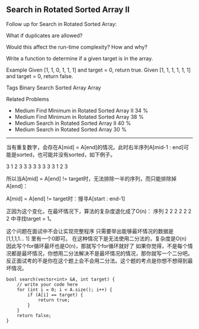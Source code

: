 ## Search in Rotated Sorted Array II  ##

Follow up for Search in Rotated Sorted Array:

What if duplicates are allowed?

Would this affect the run-time complexity? How and why?

Write a function to determine if a given target is in the array.

Example
Given [1, 1, 0, 1, 1, 1] and target = 0, return true.
Given [1, 1, 1, 1, 1, 1] and target = 0, return false.

Tags 
Binary Search Sorted Array Array

Related Problems 

- Medium Find Minimum in Rotated Sorted Array II 34 %
- Medium Find Minimum in Rotated Sorted Array 38 %
- Medium Search in Rotated Sorted Array II 40 %
- Medium Search in Rotated Sorted Array 30 %

----------
当有重复数字，会存在A[mid] = A[end]的情况。此时右半序列A[mid-1 : end]可能是sorted，也可能并没有sorted，如下例子。

3 1 2 3 3 3 3 
3 3 3 3 1 2 3

所以当A[mid] = A[end] != target时，无法排除一半的序列，而只能排除掉A[end]：

A[mid] = A[end] != target时：搜寻A[start : end-1]

正因为这个变化，在最坏情况下，算法的复杂度退化成了O(n)：
序列 2 2 2 2 2 2 2 中寻找target = 1。

这个问题在面试中不会让实现完整程序
只需要举出能够最坏情况的数据是 [1,1,1,1... 1] 里有一个0即可。
在这种情况下是无法使用二分法的，复杂度是O(n)
因此写个for循环最坏也是O(n)，那就写个for循环就好了
如果你觉得，不是每个情况都是最坏情况，你想用二分法解决不是最坏情况的情况，那你就写一个二分吧。
反正面试考的不是你在这个题上会不会用二分法。这个题的考点是你想不想得到最坏情况。

	bool search(vector<int> &A, int target) {
	    // write your code here
	    for (int i = 0; i < A.size(); i++) {
	        if (A[i] == target) {
	            return true;
	        }
	    }
	    return false;
	}